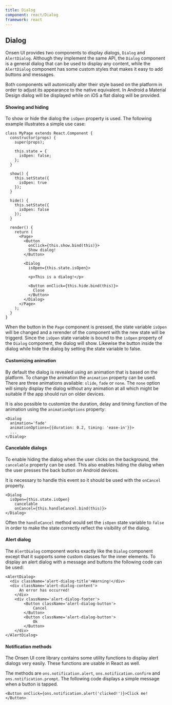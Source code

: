 ```yaml
---
title: Dialog
component: react/Dialog
framework: react
---
```


## Dialog

Onsen UI provides two components to display dialogs, `Dialog` and `AlertDialog`. Although they implement the same API,  the `Dialog` component is a general dialog that can be used to display any content, while the `AlertDialog` component has some custom styles that makes it easy to add buttons and messages.

Both components will automically alter their style based on the platform in order to adjust its appearance to the native equivalent. In Android a Material Design dialog will be displayed while on iOS a flat dialog will be provided.

#### Showing and hiding

To show or hide the dialog the `isOpen` property is used. The following example illustrates a simple use case:

```
class MyPage extends React.Component {
  constructor(props) {
    super(props);

    this.state = {
      isOpen: false;
    };
  }

  show() {
    this.setState({
      isOpen: true
    });
  }

  hide() {
    this.setState({
      isOpen: false
    });
  }

  render() {
    return (
      <Page>
        <Button
          onClick={this.show.bind(this)}>
          Show dialog!
        </Button>

        <Dialog
          isOpen={this.state.isOpen}>

          <p>This is a dialog!</p>

          <Button onClick={this.hide.bind(this)}>
            Close
          </Button>
        </Dialog>
      </Page>
    );
  }
}
```

When the button in the `Page` component is pressed, the state variable `isOpen` will be changed and a rerender of the component with the new state will be triggerd. Since the `isOpen` state variable is bound to the `isOpen` property of the `Dialog` component, the dialog will show. Likewise the button inside the dialog while hide the dialog by setting the state variable to false.

#### Customizing animation

By default the dialog is revealed using an animation that is based on the platform. To change the animation the `animation` property can be used. There are three animations available: `slide`, `fade` or `none`. The `none` option will simply display the dialog without any animation at all which might be suitable if the app should run on older devices.

It is also possible to customize the duration, delay and timing function of the animation using the `animationOptions` property:

```
<Dialog
  animation='fade'
  animationOptions={{duration: 0.2, timing: 'ease-in'}}>
  ...
</Dialog>
```

#### Cancelable dialogs

To enable hiding the dialog when the user clicks on the background,  the `cancelable` property can be used. This also enables hiding the dialog when the user presses the back button on Android devices.

It is necessary to handle this event so it should be used with the `onCancel` property.

```
<Dialog
  isOpen={this.state.isOpen}
	cancelable
	onCancel={this.handleCancel.bind(this)}>
</Dialog>
```

Often the `handleCancel` method would set the `isOpen` state variable to `false` in order to make the state correctly reflect the visibility of the dialog.

#### Alert dialog

The `AlertDialog` component works exactly like the `Dialog` component except that it supports some custom classes for the inner elements. To display an alert dialog with a message and buttons the following code can be used:

```
<AlertDialog>
  <div className='alert-dialog-title'>Warning!</div>
  <div className='alert-dialog-content'>
	  An error has occurred!
	</div>
	<div className='alert-dialog-footer'>
		<Button className='alert-dialog-button'>
			Cancel
		</Button>
		<Button className='alert-dialog-button'>
			Ok
		</Button>
	</div>
</AlertDialog>
```

#### Notification methods

The Onsen UI core library contains some utility functions to display alert dialogs very easily. These functions are usable in React as well.

The methods are `ons.notification.alert`, `ons.notification.confirm` and `ons.notification.prompt`. The following code displays a simple message when a button is tapped.

```
<Button onClick={ons.notification.alert('clicked!')}>Click me!</Button>
```

